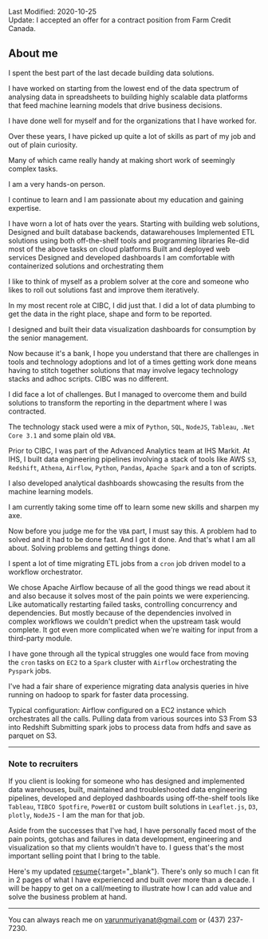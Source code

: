 Last Modified: 2020-10-25  
Update: I accepted an offer for a contract position from Farm Credit Canada.

## About me

I spent the best part of the last decade building data solutions.

I have worked on starting from the lowest end of the data spectrum of analysing data in spreadsheets to building highly scalable data platforms that feed machine learning models that drive business decisions.

I have done well for myself and for the organizations that I have worked for.

Over these years, I have picked up quite a lot of skills as part of my job and out of plain curiosity. 

Many of which came really handy at making short work of seemingly complex tasks. 

I am a very hands-on person. 

I continue to learn and I am passionate about my education and gaining expertise.

I have worn a lot of hats over the years. 
Starting with building web solutions,  
Designed and built database backends, datawarehouses
Implemented ETL solutions using both off-the-shelf tools and programming libraries
Re-did most of the above tasks on cloud platforms
Built and deployed web services 
Designed and developed dashboards
I am comfortable with containerized solutions and orchestrating them

I like to think of myself as a problem solver at the core and someone who likes to roll out solutions fast and improve them iteratively.

In my most recent role at CIBC, I did just that.
I did a lot of data plumbing to get the data in the right place, shape and form to be reported.

I designed and built their data visualization dashboards for consumption by the senior management.

Now because it's a bank, I hope you understand that there are challenges in tools and technology adoptions and lot of a times getting work done means having to stitch together solutions that may involve legacy technology stacks and adhoc scripts.
CIBC was no different. 

I did face a lot of challenges. But I managed to overcome them and build solutions to transform the reporting in the department where I was contracted. 

The technology stack used were a mix of `Python`, `SQL`, `NodeJS`, `Tableau`, `.Net Core 3.1` and some plain old `VBA`.

Prior to CIBC, I was part of the Advanced Analytics team at IHS Markit.
At IHS, I built data engineering pipelines involving a stack of tools like AWS `S3`, `Redshift`, `Athena`, `Airflow`, `Python`, `Pandas`, `Apache Spark` and a ton of scripts.

I also developed analytical dashboards showcasing the results from the machine learning models. 

I am currently taking some time off to learn some new skills and sharpen my axe.


Now before you judge me for the `VBA` part, I must say this. 
A problem had to solved and it had to be done fast. And I got it done.
And that's what I am all about. Solving problems and getting things done.



I spent a lot of time migrating ETL jobs from a `cron` job driven model to a workflow orchestrator. 

We chose Apache Airflow because of all the good things we read about it and also because it solves most of the pain points we were experiencing. 
Like automatically restarting failed tasks, controlling concurrency and dependencies.
But mostly because of the dependencies involved in complex workflows we couldn't predict when the upstream task would complete.
It got even more complicated when we're waiting for input from a third-party module.

I have gone through all the typical struggles one would face from moving the `cron` tasks on `EC2` to a `Spark` cluster with `Airflow` orchestrating the `Pyspark` jobs.

I've had a fair share of experience migrating data analysis queries in hive running on hadoop to spark for faster data processing.

Typical configuration: Airflow configured on a EC2 instance which orchestrates all the calls.
Pulling data from various sources into S3
From S3 into Redshift
Submitting spark jobs to process data from hdfs and save as parquet on S3.


------------------------------------------------------------------------------------------------

### Note to recruiters
If you client is looking for someone who has designed and implemented data warehouses, built, maintained and troubleshooted data engineering pipelines, developed and deployed dashboards using off-the-shelf tools like `Tableau`, `TIBCO Spotfire`, `PowerBI` or custom built solutions in `Leaflet.js`, `D3`, `plotly`, `NodeJS` - I am the man for that job.

Aside from the successes that I've had, I have personally faced most of the pain points, gotchas and failures in data development, engineering and visualization so that my clients wouldn't have to.  I guess that's the most important selling point that I bring to the table.

Here's my updated [resume](https://docs.google.com/document/d/1eGUXFSbMg7p4H7TLg4faYDhelHZCI9hDX73Gxu_Ujcc/edit?usp=sharing){:target="_blank"}. There's only so much I can fit in 2 pages of what I have experienced and built over more than a decade.
I will be happy to get on a call/meeting to illustrate how I can add value and solve the business problem at hand.  


------------------------------------------------------------------------------------------------

You can always reach me on varunmuriyanat@gmail.com or (437) 237-7230.  



